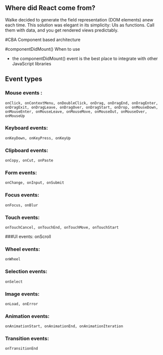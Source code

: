 
## Where did React come from?
Walke decided to generate the field representation (DOM elements) anew each time. This solution was elegant in its simplicity: UIs as functions. Call them with data, and you get rendered views predictably.

#CBA
Component based architecture

#componentDidMount() When to use
- the componentDidMount() event is the best place to integrate with other JavaScript libraries

## Event types
### Mouse events :
	onClick, onContextMenu, onDoubleClick, onDrag, onDragEnd, onDragEnter, onDragExit, onDragLeave, onDragOver, onDragStart, onDrop, onMouseDown, onMouseEnter, onMouseLeave, onMouseMove, onMouseOut, onMouseOver, onMouseUp
### Keyboard events:
	onKeyDown, onKeyPress, onKeyUp
### Clipboard events:
	onCopy, onCut, onPaste
### Form events:
	onChange, onInput, onSubmit
### Focus events:
	onFocus, onBlur
### Touch events:
	onTouchCancel, onTouchEnd, onTouchMove, onTouchStart
###UI events:
	onScroll
### Wheel events:
	onWheel
### Selection events:
	onSelect
### Image events:
	onLoad, onError
### Animation events:
	onAnimationStart, onAnimationEnd, onAnimationIteration
### Transition events:
	onTransitionEnd